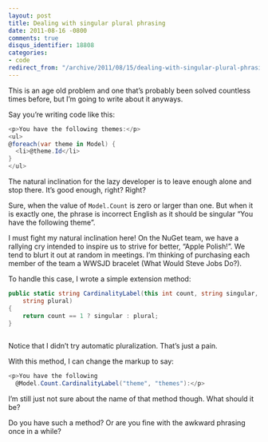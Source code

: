 ```yaml
---
layout: post
title: Dealing with singular plural phrasing
date: 2011-08-16 -0800
comments: true
disqus_identifier: 18808
categories:
- code
redirect_from: "/archive/2011/08/15/dealing-with-singular-plural-phrasing.aspx/"
---
```


This is an age old problem and one that’s probably been solved countless
times before, but I’m going to write about it anyways.

Say you’re writing code like this:

```csharp
<p>You have the following themes:</p>
<ul>
@foreach(var theme in Model) {
  <li>@theme.Id</li>
}
</ul>
```

The natural inclination for the lazy developer is to leave enough alone
and stop there. It’s good enough, right? Right?

Sure, when the value of `Model.Count` is zero or larger than one. But
when it is exactly one, the phrase is incorrect English as it should be
singular “You have the following theme”.

I must fight my natural inclination here! On the NuGet team, we have a
rallying cry intended to inspire us to strive for better, “Apple
Polish!”. We tend to blurt it out at random in meetings. I’m thinking of
purchasing each member of the team a WWSJD bracelet (What Would Steve
Jobs Do?).

To handle this case, I wrote a simple extension method:

```csharp
public static string CardinalityLabel(this int count, string singular,
    string plural)
{
    return count == 1 ? singular : plural;
}
    
```

Notice that I didn’t try automatic pluralization. That’s just a pain.

With this method, I can change the markup to say:

```csharp
<p>You have the following 
  @Model.Count.CardinalityLabel("theme", "themes"):</p>
```

I’m still just not sure about the name of that method though. What
should it be?

Do you have such a method? Or are you fine with the awkward phrasing
once in a while?

